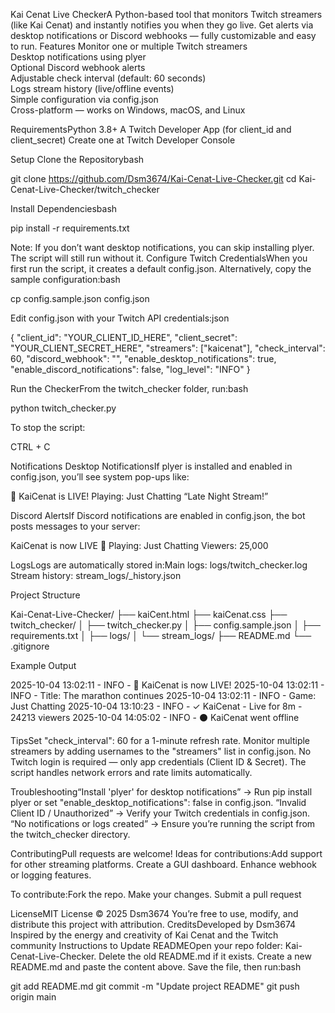  Kai Cenat Live CheckerA Python-based tool that monitors Twitch streamers (like Kai Cenat) and instantly notifies you when they go live.
Get alerts via desktop notifications or Discord webhooks — fully customizable and easy to run. Features Monitor one or multiple Twitch streamers  
 Desktop notifications using plyer  
 Optional Discord webhook alerts  
 Adjustable check interval (default: 60 seconds)  
 Logs stream history (live/offline events)  
 Simple configuration via config.json  
 Cross-platform — works on Windows, macOS, and Linux

 RequirementsPython 3.8+
A Twitch Developer App (for client_id and client_secret)
Create one at Twitch Developer Console

 Setup Clone the Repositorybash

git clone https://github.com/Dsm3674/Kai-Cenat-Live-Checker.git
cd Kai-Cenat-Live-Checker/twitch_checker

 Install Dependenciesbash

pip install -r requirements.txt

Note: If you don’t want desktop notifications, you can skip installing plyer. The script will still run without it.
 Configure Twitch CredentialsWhen you first run the script, it creates a default config.json. Alternatively, copy the sample configuration:bash

cp config.sample.json config.json

Edit config.json with your Twitch API credentials:json

{
  "client_id": "YOUR_CLIENT_ID_HERE",
  "client_secret": "YOUR_CLIENT_SECRET_HERE",
  "streamers": ["kaicenat"],
  "check_interval": 60,
  "discord_webhook": "",
  "enable_desktop_notifications": true,
  "enable_discord_notifications": false,
  "log_level": "INFO"
}

 Run the CheckerFrom the twitch_checker folder, run:bash

python twitch_checker.py

To stop the script:

CTRL + C

 Notifications Desktop NotificationsIf plyer is installed and enabled in config.json, you’ll see system pop-ups like:

🔴 KaiCenat is LIVE!
Playing: Just Chatting
“Late Night Stream!”

 Discord AlertsIf Discord notifications are enabled in config.json, the bot posts messages to your server:

KaiCenat is now LIVE 🔴
Playing: Just Chatting
Viewers: 25,000

 LogsLogs are automatically stored in:Main logs: logs/twitch_checker.log
Stream history: stream_logs/<streamer>_history.json

 Project Structure

Kai-Cenat-Live-Checker/
├── kaiCent.html
├── kaiCenat.css
├── twitch_checker/
│   ├── twitch_checker.py
│   ├── config.sample.json
│   ├── requirements.txt
│   ├── logs/
│   └── stream_logs/
├── README.md
└── .gitignore

 Example Output

2025-10-04 13:02:11 - INFO - 🔴 KaiCenat is now LIVE!
2025-10-04 13:02:11 - INFO -    Title: The marathon continues
2025-10-04 13:02:11 - INFO -    Game: Just Chatting
2025-10-04 13:10:23 - INFO - ✓ KaiCenat - Live for 8m - 24213 viewers
2025-10-04 14:05:02 - INFO - ⚫ KaiCenat went offline

 TipsSet "check_interval": 60 for a 1-minute refresh rate.
Monitor multiple streamers by adding usernames to the "streamers" list in config.json.
No Twitch login is required — only app credentials (Client ID & Secret).
The script handles network errors and rate limits automatically.

 Troubleshooting“Install 'plyer' for desktop notifications”
→ Run pip install plyer or set "enable_desktop_notifications": false in config.json.
“Invalid Client ID / Unauthorized”
→ Verify your Twitch credentials in config.json.
“No notifications or logs created”
→ Ensure you’re running the script from the twitch_checker directory.

 ContributingPull requests are welcome! Ideas for contributions:Add support for other streaming platforms.
Create a GUI dashboard.
Enhance webhook or logging features.

To contribute:Fork the repo.
Make your changes.
Submit a pull request 

 LicenseMIT License © 2025 Dsm3674
You’re free to use, modify, and distribute this project with attribution. CreditsDeveloped by Dsm3674
Inspired by the energy and creativity of Kai Cenat and the Twitch community  Instructions to Update READMEOpen your repo folder: Kai-Cenat-Live-Checker.
Delete the old README.md if it exists.
Create a new README.md and paste the content above.
Save the file, then run:bash

git add README.md
git commit -m "Update project README"
git push origin main


